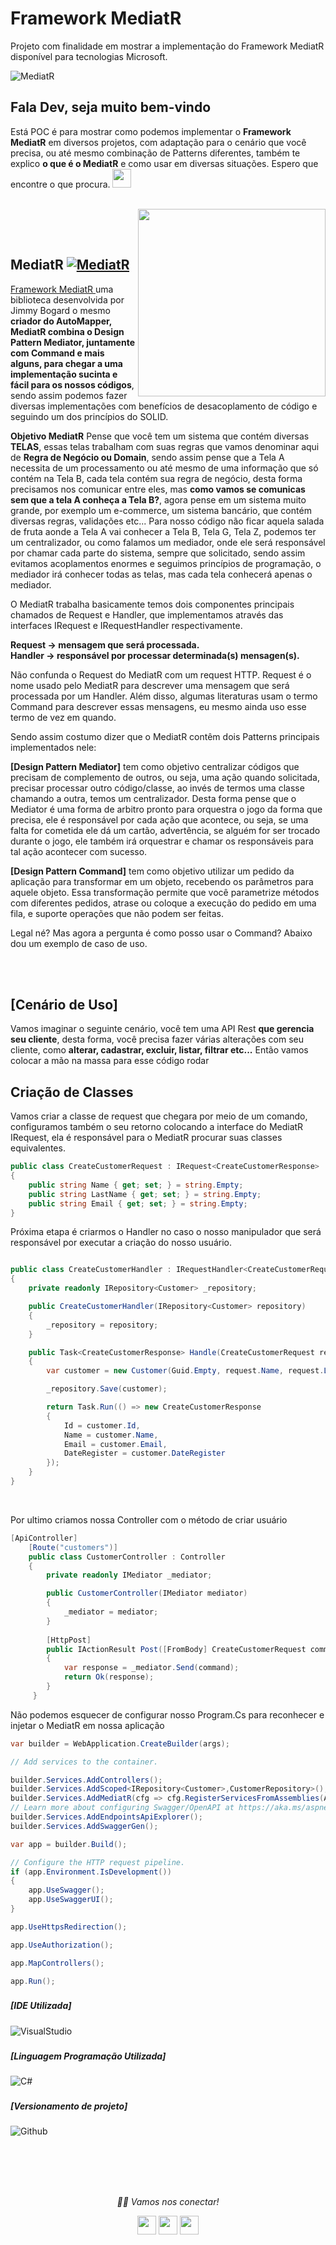 # Framework MediatR 

Projeto com finalidade em mostrar a implementação do Framework MediatR disponível para tecnologias Microsoft.

![MediatR](https://user-images.githubusercontent.com/38294660/236552188-58a48d2d-5927-4b41-b0dc-942495a443a6.png)



### <h2>Fala Dev, seja muito bem-vindo
   Está POC é para mostrar como podemos implementar o <b>Framework MediatR</b> em diversos projetos, com adaptação para o cenário que você precisa, ou até mesmo combinação de Patterns diferentes, também te explico <b>o que é o MediatR</b> e como usar em diversas situações. Espero que encontre o que procura. <img src="https://media.giphy.com/media/WUlplcMpOCEmTGBtBW/giphy.gif" width="30"> 
</em></p></h5>
  
  </br>
  


<img align="right" src="https://methodpoet.com/wp-content/uploads/2022/06/mediator-pattern-solution.png" width="300" height="300"/>


</br></br>

### <h2>MediatR <a href="https://github.com/jbogard/MediatR" target="_blank"><img alt="MediatR" src="https://img.shields.io/badge/MediatR-blue?style=flat&logo=google-chrome"></a>

 <a href="https://jimmybogard.com/tag/mediatr/" target="_blank">Framework MediatR </a> uma biblioteca desenvolvida por Jimmy Bogard o mesmo <b>criador do AutoMapper, MediatR combina o Design Pattern Mediator, juntamente com Command e mais alguns, para chegar a uma implementação sucinta e fácil para os nossos códigos</b>, sendo assim podemos fazer diversas implementações com benefícios de desacoplamento de código e seguindo um dos princípios do SOLID.
 
<b>Objetivo MediatR</b> Pense que você tem um sistema que contém diversas <b>TELAS</b>, essas telas trabalham com suas regras que vamos denominar aqui de  <b>Regra de Negócio ou Domain</b>, sendo assim pense que a Tela A necessita de um processamento ou até mesmo de uma informação que só contém na Tela B, cada tela contém sua regra de negócio, desta forma precisamos nos comunicar entre eles, mas <b>como vamos se comunicas sem que a tela A conheça a Tela B?</b>, agora pense em um sistema muito grande, por exemplo um e-commerce, um sistema bancário, que contém diversas regras, validações etc... Para nosso código não ficar aquela salada de fruta aonde a Tela A vai conhecer a Tela B, Tela G, Tela Z, podemos ter um centralizador, ou como falamos um mediador, onde ele será responsável por chamar cada parte do sistema, sempre que solicitado, sendo assim evitamos acoplamentos enormes e seguimos princípios de programação, o mediador irá conhecer todas as telas, mas cada tela conhecerá apenas o mediador.
   
O MediatR trabalha basicamente temos dois componentes principais chamados de Request e Handler, que implementamos através das interfaces IRequest e IRequestHandler<TRequest> respectivamente.

   <b>Request → mensagem que será processada.</b><br>
   <b>Handler → responsável por processar determinada(s) mensagen(s).</b>
   
Não confunda o Request do MediatR com um request HTTP. Request é o nome usado pelo MediatR para descrever uma mensagem que será processada por um Handler. Além disso, algumas literaturas usam o termo Command para descrever essas mensagens, eu mesmo ainda uso esse termo de vez em quando.
   
Sendo assim costumo dizer que o MediatR contêm dois Patterns principais implementados nele:
   
   <b>[Design Pattern Mediator]</b> tem como objetivo centralizar códigos que precisam de complemento de outros, ou seja, uma ação quando solicitada, precisar processar outro código/classe, ao invés de termos uma classe chamando a outra, temos um centralizador. Desta forma pense que o Mediator é uma forma de arbitro pronto para orquestra o jogo da forma que precisa, ele é responsável por cada ação que acontece, ou seja, se uma falta for cometida ele dá um cartão, advertência, se alguém for ser trocado durante o jogo, ele também irá orquestrar e chamar os responsáveis para tal ação acontecer com sucesso.
   
   <b>[Design Pattern Command]</b> tem como objetivo utilizar um pedido da aplicação para transformar em um objeto, recebendo os parâmetros para aquele objeto. Essa transformação permite que você parametrize métodos com diferentes pedidos, atrase ou coloque a execução do pedido em uma fila, e suporte operações que não podem ser feitas.   


   
   
Legal né? Mas agora a pergunta é como posso usar o Command? Abaixo dou um exemplo de caso de uso.

</br></br>

### <h2>[Cenário de Uso]
Vamos imaginar o seguinte cenário, você tem uma API Rest <b>que gerencia seu cliente</b>, desta forma, você precisa fazer várias alterações com seu cliente, como <b>alterar, cadastrar, excluir, listar, filtrar etc...</b> Então vamos colocar a mão na massa para esse código rodar

### <h2> Criação de Classes

Vamos criar a classe de request que chegara por meio de um comando, configuramos também o seu retorno colocando a interface do MediatR IRequest, ela é responsável para o MediatR procurar suas classes equivalentes.
```C#
public class CreateCustomerRequest : IRequest<CreateCustomerResponse>
{
    public string Name { get; set; } = string.Empty;
    public string LastName { get; set; } = string.Empty;
    public string Email { get; set; } = string.Empty;
}
```

Próxima etapa é criarmos o Handler no caso o nosso manipulador que será responsável por executar a criação do nosso usuário.
```C#

public class CreateCustomerHandler : IRequestHandler<CreateCustomerRequest, CreateCustomerResponse>
{
    private readonly IRepository<Customer> _repository;

    public CreateCustomerHandler(IRepository<Customer> repository)
    {
        _repository = repository;
    }

    public Task<CreateCustomerResponse> Handle(CreateCustomerRequest request, CancellationToken cancellationToken)
    {
        var customer = new Customer(Guid.Empty, request.Name, request.LastName, request.Email);

        _repository.Save(customer);

        return Task.Run(() => new CreateCustomerResponse
        {
            Id = customer.Id,
            Name = customer.Name,
            Email = customer.Email,
            DateRegister = customer.DateRegister
        });
    }
}
```
</br>

Por ultimo criamos nossa Controller com o método de criar usuário
```C#
[ApiController]
    [Route("customers")]
    public class CustomerController : Controller
    {
        private readonly IMediator _mediator;

        public CustomerController(IMediator mediator)
        {
            _mediator = mediator;
        }
        
        [HttpPost]
        public IActionResult Post([FromBody] CreateCustomerRequest command)
        {
            var response = _mediator.Send(command);
            return Ok(response);
        }
     }
```

Não podemos esquecer de configurar nosso Program.Cs para reconhecer e injetar o MediatR em nossa aplicação

```C#
var builder = WebApplication.CreateBuilder(args);

// Add services to the container.

builder.Services.AddControllers();
builder.Services.AddScoped<IRepository<Customer>,CustomerRepository>();
builder.Services.AddMediatR(cfg => cfg.RegisterServicesFromAssemblies(Assembly.GetExecutingAssembly()));
// Learn more about configuring Swagger/OpenAPI at https://aka.ms/aspnetcore/swashbuckle
builder.Services.AddEndpointsApiExplorer();
builder.Services.AddSwaggerGen();

var app = builder.Build();

// Configure the HTTP request pipeline.
if (app.Environment.IsDevelopment())
{
    app.UseSwagger();
    app.UseSwaggerUI();
}

app.UseHttpsRedirection();

app.UseAuthorization();

app.MapControllers();

app.Run();


```


### <h5> [IDE Utilizada]</h5>
![VisualStudio](https://img.shields.io/badge/Visual_Studio_2019-000000?style=for-the-badge&logo=visual%20studio&logoColor=purple)

### <h5> [Linguagem Programação Utilizada]</h5>
![C#](https://img.shields.io/badge/C%23-000000?style=for-the-badge&logo=c-sharp&logoColor=purple)

### <h5> [Versionamento de projeto] </h5>
![Github](http://img.shields.io/badge/-Github-000000?style=for-the-badge&logo=Github&logoColor=green)

</br></br></br></br>


<p align="center">
  <i>🤝🏻 Vamos nos conectar!</i>

  <p align="center">
    <a href="https://www.linkedin.com/in/gusta-nascimento/" alt="Linkedin"><img src="https://github.com/nitish-awasthi/nitish-awasthi/blob/master/174857.png" height="30" width="30"></a>
    <a href="https://www.instagram.com/gusta.nascimento/" alt="Instagram"><img src="https://github.com/nitish-awasthi/nitish-awasthi/blob/master/instagram-logo-png-transparent-background-hd-3.png" height="30" width="30"></a>
    <a href="mailto:caous.g@gmail.com" alt="E-mail"><img src="https://github.com/nitish-awasthi/nitish-awasthi/blob/master/gmail-512.webp" height="30" width="30"></a>   
  </p>
